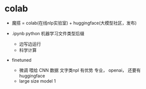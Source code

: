 # colab
- 魔搭 = colab(在线nlp实验室) + huggingface(大模型社区，发布)
- .ipynb python 机器学习文件类型后缀
  - 边写边运行
  - 科学计算

- finetuned
  - 微调 喂给 CNN 数据
    文字类npl 有优势
    专业， openai， 还要有huggingface
  - large size model  1